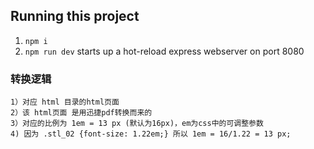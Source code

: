 ## Running this project

1. `npm i`
2. `npm run dev` starts up a hot-reload express webserver on port 8080

### 转换逻辑

    1）对应 html 目录的html页面
    2）该 html页面 是用迅捷pdf转换而来的
    3）对应的比例为 1em = 13 px (默认为16px)，em为css中的可调整参数
    4) 因为 .stl_02 {font-size: 1.22em;} 所以 1em = 16/1.22 = 13 px;
